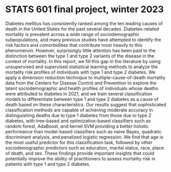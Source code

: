 # STATS 601 final project, winter 2023

Diabetes mellitus has consistently ranked among the ten leading causes of death in the United States for the past several decades. Diabetes-related mortality is prevalent across a wide range of sociodemographic subpopulations, and many previous studies have attempted to identify the risk factors and comorbidities that contribute most heavily to this phenomenon. However, surprisingly little attention has been paid to the distinction between the type 1 and type 2 variants of the disease in the context of mortality. In this report, we fill this gap in the literature by using unsupervised and supervised statistical learning methods to analyze the mortality risk profiles of individuals with type 1 and type 2 diabetes. We apply a dimension reduction technique to multiple-cause-of-death mortality data from the Centers for Disease Control and Prevention to explore the latent sociodemographic and health profiles of individuals whose deaths were attributed to diabetes in 2021, and we train several classification models to differentiate between type 1 and type 2 diabetes as a cause of death based on these characteristics. Our results suggest that sophisticated classification methods are capable of achieving moderate accuracy in distinguishing deaths due to type 1 diabetes from those due to type 2 diabetes, with tree-based and optimization-based classifiers such as random forest, AdaBoost, and kernel SVM providing a better holistic performance than model-based classifiers such as naive Bayes, quadratic discriminant analysis, and penalized logistic regression. We find that age is the most useful predictor for this classification task, followed by other sociodemographic predictors such as education, marital status, race, place of death, and sex. These findings provide important insights that could potentially improve the ability of practitioners to assess mortality risk in patients with type 1 and type 2 diabetes.
